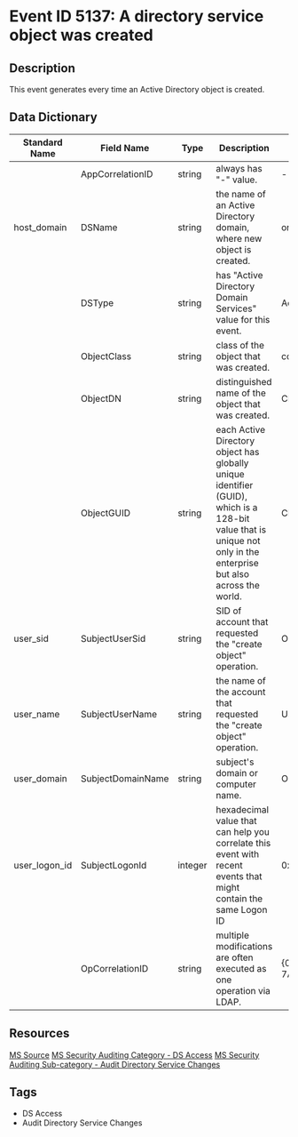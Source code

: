 # Event ID 5137: A directory service object was created

## Description
This event generates every time an Active Directory object is created.

## Data Dictionary
|Standard Name|Field Name|Type|Description|Sample Value|
|---|---|---|---|---|
||AppCorrelationID|string|always has "-" value.|-|
|host_domain|DSName|string|the name of an Active Directory domain, where new object is created.|org.local|
||DSType|string|has "Active Directory Domain Services" value for this event.|Active Directory Domain Services|
||ObjectClass|string|class of the object that was created.|computer|
||ObjectDN|string|distinguished name of the object that was created.|CN=Win2003,CN=Users,DC=org,DC=local|
||ObjectGUID|string|each Active Directory object has globally unique identifier (GUID), which is a 128-bit value that is unique not only in the enterprise but also across the world.|CN=Win2003,CN=Users,DC=org,DC=local|
|user_sid|SubjectUserSid|string|SID of account that requested the "create object" operation.|ORG\IserA|
|user_name|SubjectUserName|string|the name of the account that requested the "create object" operation.|UserA|
|user_domain|SubjectDomainName|string|subject's domain or computer name.|ORG|
|user_logon_id|SubjectLogonId|integer|hexadecimal value that can help you correlate this event with recent events that might contain the same Logon ID|0x432344|
||OpCorrelationID|string|multiple modifications are often executed as one operation via LDAP.|{02647639-8626-43CE-AFE6-7AA1AD657739}|

## Resources
[MS Source](https://github.com/MicrosoftDocs/windows-itpro-docs/blob/master/windows/security/threat-protection/auditing/event-5137.md)
[MS Security Auditing Category - DS Access](https://docs.microsoft.com/en-us/windows/security/threat-protection/auditing/advanced-security-audit-policy-settings#ds-access)
[MS Security Auditing Sub-category - Audit Directory Service Changes](https://github.com/MicrosoftDocs/windows-itpro-docs/tree/master/windows/security/threat-protection/auditing/audit-directory-service-changes.md)

## Tags
* DS Access
* Audit Directory Service Changes